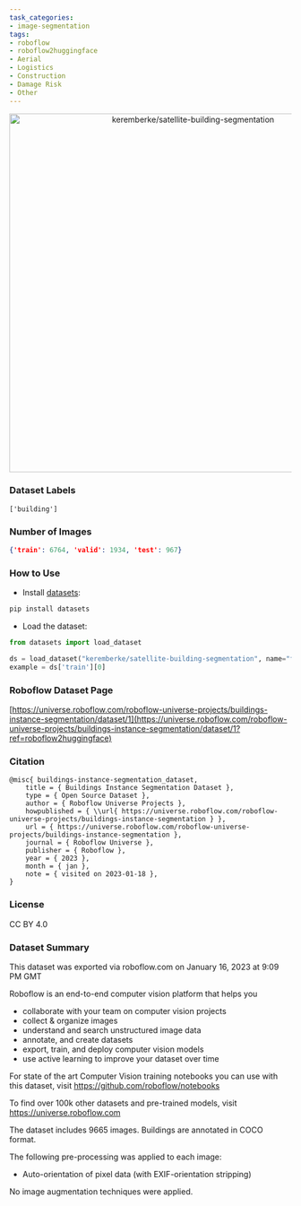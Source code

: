 ```yaml
---
task_categories:
- image-segmentation
tags:
- roboflow
- roboflow2huggingface
- Aerial
- Logistics
- Construction
- Damage Risk
- Other
---
```


<div align="center">
  <img width="640" alt="keremberke/satellite-building-segmentation" src="https://huggingface.co/datasets/keremberke/satellite-building-segmentation/resolve/main/thumbnail.jpg">
</div>

### Dataset Labels

```
['building']
```


### Number of Images

```json
{'train': 6764, 'valid': 1934, 'test': 967}
```


### How to Use

- Install [datasets](https://pypi.org/project/datasets/):

```bash
pip install datasets
```

- Load the dataset:

```python
from datasets import load_dataset

ds = load_dataset("keremberke/satellite-building-segmentation", name="full")
example = ds['train'][0]
```

### Roboflow Dataset Page
[https://universe.roboflow.com/roboflow-universe-projects/buildings-instance-segmentation/dataset/1](https://universe.roboflow.com/roboflow-universe-projects/buildings-instance-segmentation/dataset/1?ref=roboflow2huggingface)

### Citation

```
@misc{ buildings-instance-segmentation_dataset,
    title = { Buildings Instance Segmentation Dataset },
    type = { Open Source Dataset },
    author = { Roboflow Universe Projects },
    howpublished = { \\url{ https://universe.roboflow.com/roboflow-universe-projects/buildings-instance-segmentation } },
    url = { https://universe.roboflow.com/roboflow-universe-projects/buildings-instance-segmentation },
    journal = { Roboflow Universe },
    publisher = { Roboflow },
    year = { 2023 },
    month = { jan },
    note = { visited on 2023-01-18 },
}
```

### License
CC BY 4.0

### Dataset Summary
This dataset was exported via roboflow.com on January 16, 2023 at 9:09 PM GMT

Roboflow is an end-to-end computer vision platform that helps you
* collaborate with your team on computer vision projects
* collect & organize images
* understand and search unstructured image data
* annotate, and create datasets
* export, train, and deploy computer vision models
* use active learning to improve your dataset over time

For state of the art Computer Vision training notebooks you can use with this dataset,
visit https://github.com/roboflow/notebooks

To find over 100k other datasets and pre-trained models, visit https://universe.roboflow.com

The dataset includes 9665 images.
Buildings are annotated in COCO format.

The following pre-processing was applied to each image:
* Auto-orientation of pixel data (with EXIF-orientation stripping)

No image augmentation techniques were applied.



